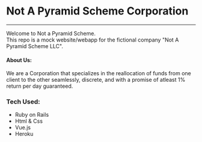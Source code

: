 # Not A Pyramid Scheme Corporation
<hr/>
<p>
  Welcome to Not a Pyramid Scheme.<br/>
  This repo is a mock website/webapp for the fictional company "Not A Pyramid Scheme LLC".
</p>
<h4> About Us: </h4>
<p>
  We are a Corporation that specializes in the reallocation of funds from one client to the other seamlessly, discrete, and with a promise of atleast 1% return per day guaranteed.
</p>
<h3>
  Tech Used:
</h3>
<ul>
  <li>Ruby on Rails</li>
  <li>Html & Css</li>
  <li>Vue.js</li>
  <li>Heroku</li>
</ul>

